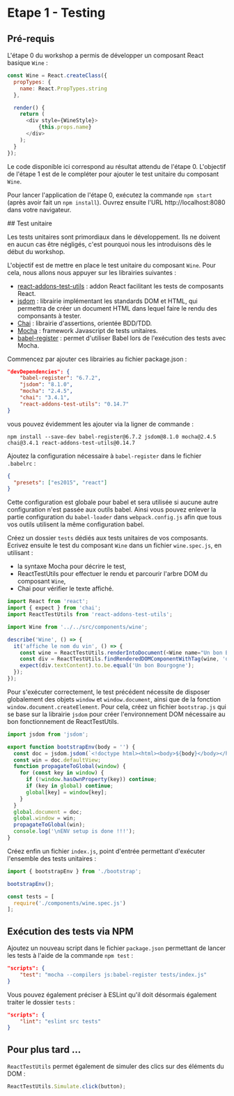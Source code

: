 # Etape 1 - Testing

## Pré-requis

L'étape 0 du workshop a permis de développer un composant React basique `Wine` :

```javascript
const Wine = React.createClass({
  propTypes: {
    name: React.PropTypes.string
  },

  render() {
    return (
      <div style={WineStyle}>
          {this.props.name}
      </div>
    );
  }
});
```

Le code disponible ici correspond au résultat attendu de l'étape 0. L'objectif de l'étape 1 est de le compléter pour ajouter le test unitaire du composant `Wine`.

Pour lancer l'application de l'étape 0, exécutez la commande `npm start` (après avoir fait un `npm install`). Ouvrez ensuite l'URL http://localhost:8080 dans votre navigateur.

## Test unitaire

Les tests unitaires sont primordiaux dans le développement. Ils ne doivent en aucun cas être négligés, c'est pourquoi nous les introduisons dès le début du workshop.

L'objectif est de mettre en place le test unitaire du composant `Wine`. Pour cela, nous allons nous appuyer sur les librairies suivantes :

* [react-addons-test-utils](https://facebook.github.io/react/docs/test-utils.html) : addon React facilitant les tests de composants React.
* [jsdom](https://github.com/tmpvar/jsdom) : librairie implémentant les standards DOM et HTML, qui permettra de créer un document HTML dans lequel faire le rendu des componsants à tester.
* [Chai](http://chaijs.com/) : librairie d'assertions, orientée BDD/TDD.
* [Mocha](http://mochajs.org/) : framework Javascript de tests unitaires.
* [babel-register](https://babeljs.io/docs/setup/#mocha) : permet d'utiliser Babel lors de l'exécution des tests avec Mocha.

Commencez par ajouter ces librairies au fichier package.json :

```json
"devDependencies": {
    "babel-register": "6.7.2",
    "jsdom": "8.1.0",
    "mocha": "2.4.5",
    "chai": "3.4.1",
    "react-addons-test-utils": "0.14.7"
}
```

vous pouvez évidemment les ajouter via la ligner de commande :

```
npm install --save-dev babel-register@6.7.2 jsdom@8.1.0 mocha@2.4.5 chai@3.4.1 react-addons-test-utils@0.14.7
```

Ajoutez la configuration nécessaire à `babel-register` dans le fichier `.babelrc` :

```json
{
  "presets": ["es2015", "react"]
}
```

Cette configuration est globale pour babel et sera utilisée si aucune autre configuration n'est passée aux outils babel. Ainsi vous pouvez enlever la partie configuration du `babel-loader` dans `webpack.config.js` afin que tous vos outils utilisent la même configuration babel.


Créez un dossier `tests` dédiés aux tests unitaires de vos composants. Ecrivez ensuite le test du composant `Wine` dans un fichier `wine.spec.js`, en utilisant :

* la syntaxe Mocha pour décrire le test,
* ReactTestUtils pour effectuer le rendu et parcourir l'arbre DOM du composant `Wine`,
* Chai pour vérifier le texte affiché.

```javascript
import React from 'react';
import { expect } from 'chai';
import ReactTestUtils from 'react-addons-test-utils';

import Wine from '../../src/components/wine';

describe('Wine', () => {
  it('affiche le nom du vin', () => {
    const wine = ReactTestUtils.renderIntoDocument(<Wine name="Un bon Bourgogne" />);
    const div = ReactTestUtils.findRenderedDOMComponentWithTag(wine, 'div');
    expect(div.textContent).to.be.equal('Un bon Bourgogne');
  });
});
```

Pour s'exécuter correctement, le test précédent nécessite de disposer globalement des objets `window` et `window.document`, ainsi que de la fonction `window.document.createElement`.
Pour cela, créez un fichier `bootstrap.js` qui se base sur la librairie `jsdom` pour créer l'environnement DOM nécessaire au bon fonctionnement de ReactTestUtils.

```javascript
import jsdom from 'jsdom';

export function bootstrapEnv(body = '') {
  const doc = jsdom.jsdom(`<!doctype html><html><body>${body}</body></html>`);
  const win = doc.defaultView;
  function propagateToGlobal(window) {
    for (const key in window) {
      if (!window.hasOwnProperty(key)) continue;
      if (key in global) continue;
      global[key] = window[key];
    }
  }
  global.document = doc;
  global.window = win;
  propagateToGlobal(win);
  console.log('\nENV setup is done !!!');
}
```

Créez enfin un fichier `index.js`, point d'entrée permettant d'exécuter l'ensemble des tests unitaires :

```javascript
import { bootstrapEnv } from './bootstrap';

bootstrapEnv();

const tests = [
  require('./components/wine.spec.js')
];
```

## Exécution des tests via NPM

Ajoutez un nouveau script dans le fichier `package.json` permettant de lancer les tests à l'aide de la commande `npm test` :

```json
"scripts": {
    "test": "mocha --compilers js:babel-register tests/index.js"
}
```

Vous pouvez également préciser à ESLint qu'il doit désormais également traiter le dossier `tests` :

```json
"scripts": {
    "lint": "eslint src tests"
}
```

## Pour plus tard ...

`ReactTestUtils` permet également de simuler des clics sur des éléments du DOM :

```javascript
ReactTestUtils.Simulate.click(button);
```
